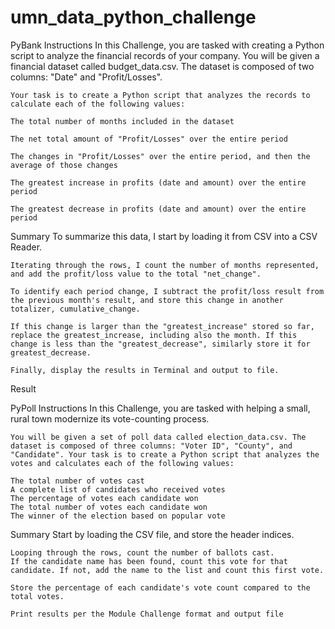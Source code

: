 # umn_data_python_challenge
PyBank Instructions
    In this Challenge, you are tasked with creating a Python script to analyze the financial records of your company. You will be given a financial dataset called budget_data.csv. The dataset is composed of two columns: "Date" and "Profit/Losses".

    Your task is to create a Python script that analyzes the records to calculate each of the following values:

    The total number of months included in the dataset

    The net total amount of "Profit/Losses" over the entire period

    The changes in "Profit/Losses" over the entire period, and then the average of those changes

    The greatest increase in profits (date and amount) over the entire period

    The greatest decrease in profits (date and amount) over the entire period

Summary
    To summarize this data, I start by loading it from CSV into a CSV Reader.
    
    Iterating through the rows, I count the number of months represented, and add the profit/loss value to the total "net_change".

    To identify each period change, I subtract the profit/loss result from the previous month's result, and store this change in another totalizer, cumulative_change.

    If this change is larger than the "greatest_increase" stored so far, replace the greatest_increase, including also the month. If this change is less than the "greatest_decrease", similarly store it for greatest_decrease.

    Finally, display the results in Terminal and output to file.

Result

PyPoll Instructions
    In this Challenge, you are tasked with helping a small, rural town modernize its vote-counting process.

    You will be given a set of poll data called election_data.csv. The dataset is composed of three columns: "Voter ID", "County", and "Candidate". Your task is to create a Python script that analyzes the votes and calculates each of the following values:

    The total number of votes cast
    A complete list of candidates who received votes
    The percentage of votes each candidate won
    The total number of votes each candidate won
    The winner of the election based on popular vote

Summary
    Start by loading the CSV file, and store the header indices.

    Looping through the rows, count the number of ballots cast.
    If the candidate name has been found, count this vote for that candidate. If not, add the name to the list and count this first vote.

    Store the percentage of each candidate's vote count compared to the total votes.

    Print results per the Module Challenge format and output file